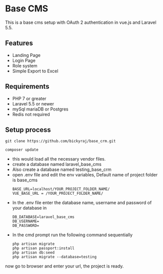 # Base CMS
This is a base cms setup with OAuth 2 authentication in vue.js and Laravel 5.5.

## Features
<ul>
	<li>Landing Page</li>
	<li>Login Page</li>
	<li>Role system</li>
	<li>Simple Export to Excel</li>
</ul>

	

## Requirements

<ul>
	<li>PHP 7 or greater</li>
	<li>Laravel 5.5 or newer</li>
	<li>mySql mariaDB or Postgres</li>
	<li>Redis not required</li>
</ul>

## Setup process

	git clone https://github.com/bickyraj/base_crm.git

	composer update

<ul>
<li>this would load all the necessary vendor files.</li>
<li>create a database named laravel_base_cms</li>
<li>Also create a database named testing_base_crm</li>
<li>open .env file  and edit the env variables, Default name of project folder is base_cms</li>

	BASE_URL=localhost/YOUR_PROJECT_FOLDER_NAME/
	VUE_BASE_URL = /YOUR_PROJECT_FOLDER_NAME/
<li>In the .env file enter the database name, username and password of your database in</li>

	DB_DATABASE=laravel_base_cms
	DB_USERNAME=
	DB_PASSWORD=

<li>In the cmd prompt run the following command sequentially</li>
	
	php artisan migrate
	php artisan passport:install
	php artisan db:seed
	php artisan migrate --database=testing
</ul>

now go to browser and enter your url, the project is ready.
